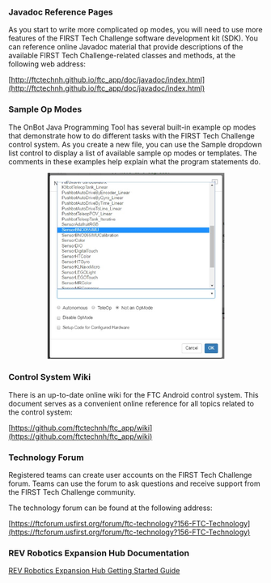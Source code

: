 ### Javadoc Reference Pages
As you start to write more complicated op modes, you will need to use more features of the FIRST Tech Challenge software development kit (SDK).  You can reference online Javadoc material that provide descriptions of the available FIRST Tech Challenge-related classes and methods, at the following web address:

[http://ftctechnh.github.io/ftc_app/doc/javadoc/index.html](http://ftctechnh.github.io/ftc_app/doc/javadoc/index.html)

### Sample Op Modes

The OnBot Java Programming Tool has several built-in example op modes that demonstrate how to do different tasks with the FIRST Tech Challenge control system.  As you create a new file, you can use the Sample dropdown list control to display a list of available sample op modes or templates.  The comments in these examples help explain what the program statements do.

<p align="center"><img src="https://github.com/FIRST-Tech-Challenge/WikiSupport/blob/master/ftc_app/images/OnBotJava/OnBotDoc_sampleOpModes.jpg" width="350"><p> 

### Control System Wiki
There is an up-to-date online wiki for the FTC Android control system.  This document serves as a convenient online reference for all topics related to the control system:

[https://github.com/ftctechnh/ftc_app/wiki](https://github.com/ftctechnh/ftc_app/wiki)

### Technology Forum
Registered teams can create user accounts on the FIRST Tech Challenge forum.  Teams can use the forum to ask questions and receive support from the FIRST Tech Challenge community.

The technology forum can be found at the following address:

[https://ftcforum.usfirst.org/forum/ftc-technology?156-FTC-Technology](https://ftcforum.usfirst.org/forum/ftc-technology?156-FTC-Technology)


### REV Robotics Expansion Hub Documentation

[REV Robotics Expansion Hub Getting Started Guide](http://www.revrobotics.com/content/docs/REV-31-1153-GS.pdf)

